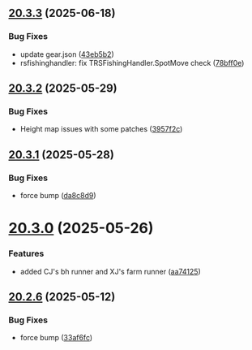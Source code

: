 ## [20.3.3](https://github.com/Torwent/WaspLib/compare/v20.3.2...v20.3.3) (2025-06-18)


### Bug Fixes

* update gear.json ([43eb5b2](https://github.com/Torwent/WaspLib/commit/43eb5b2fe16f52ac1dbaec640bc3e3689eeee7b4))
* rsfishinghandler: fix TRSFishingHandler.SpotMove check ([78bff0e](https://github.com/Torwent/WaspLib/pull/238/commits/78bff0e62aaf63a0c2afdb7cda3f538f5198ff00))


## [20.3.2](https://github.com/Torwent/WaspLib/compare/v20.3.1...v20.3.2) (2025-05-29)


### Bug Fixes

* Height map issues with some patches ([3957f2c](https://github.com/Torwent/WaspLib/commit/3957f2c14e8f6793d379b2381720e2139093925a))



## [20.3.1](https://github.com/Torwent/WaspLib/compare/v20.3.0...v20.3.1) (2025-05-28)


### Bug Fixes

* force bump ([da8c8d9](https://github.com/Torwent/WaspLib/commit/da8c8d97d755f442e20211cc598d54edb40fdd65))



# [20.3.0](https://github.com/Torwent/WaspLib/compare/v20.2.6...v20.3.0) (2025-05-26)


### Features

* added CJ's bh runner and XJ's farm runner ([aa74125](https://github.com/Torwent/WaspLib/commit/aa74125186ca12a5c2e1a0cddb050a07b6d8c579))



## [20.2.6](https://github.com/Torwent/WaspLib/compare/v20.2.5...v20.2.6) (2025-05-12)


### Bug Fixes

* force bump ([33af6fc](https://github.com/Torwent/WaspLib/commit/33af6fc4e5785d975f62c0c947be3f100c7bc751))




